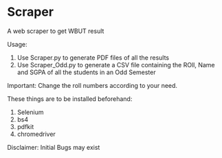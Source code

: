 # Scraper

A web scraper to get WBUT result

Usage: 
1. Use Scraper.py to generate PDF files of  all the results
2. Use Scraper_Odd.py to generate a CSV file containing the ROll, Name and SGPA of all the students in an Odd Semester


Important:  Change the roll numbers according to your need.

These things are to be installed beforehand:

1. Selenium
2. bs4
3. pdfkit
4. chromedriver


Disclaimer: Initial Bugs may exist
